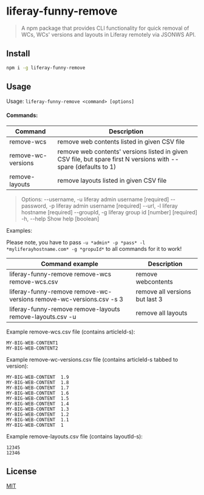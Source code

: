 # liferay-funny-remove

> A npm package that provides CLI functionality for quick removal of WCs, WCs' versions and layouts in Liferay remotely via JSONWS API.

## Install

```bash
npm i -g liferay-funny-remove
```

## Usage

Usage: `liferay-funny-remove <command> [options]`

#### Commands:

| Command | Description |
| --- | --- |
| remove-wcs <filename>  | remove web contents listed in given CSV file |
| remove-wc-versions <filename> | remove web contents' versions listed in given CSV file, but spare first N versions with --spare (defaults to 1) |
| remove-layouts <filename> | remove layouts listed in given CSV file |

> Options:
  --username, -u  liferay admin username                              [required]
  --password, -p  liferay admin username                              [required]
  --url, -l       liferay hostname                                    [required]
  --groupId, -g   liferay group id                           [number] [required]
  -h, --help      Show help                                            [boolean]

Examples:

Please note, you have to pass `-u *admin* -p *pass* -l *myliferayhostname.com* -g *gropuId*` to all commands for it to work!

| Command example | Description |
| --- | --- |
| liferay-funny-remove remove-wcs remove-wcs.csv  | remove webcontents |
| liferay-funny-remove remove-wc-versions remove-wc-versions.csv -s 3 | remove all versions but last 3 |
| liferay-funny-remove remove-layouts remove-layouts.csv -u | remove all layouts |

Example remove-wcs.csv file (contains articleId-s):

```
MY-BIG-WEB-CONTENT1
MY-BIG-WEB-CONTENT2
```

Example remove-wc-versions.csv file (contains articleId-s tabbed to version):
```
MY-BIG-WEB-CONTENT	1.9
MY-BIG-WEB-CONTENT	1.8
MY-BIG-WEB-CONTENT	1.7
MY-BIG-WEB-CONTENT	1.6
MY-BIG-WEB-CONTENT	1.5
MY-BIG-WEB-CONTENT	1.4
MY-BIG-WEB-CONTENT	1.3
MY-BIG-WEB-CONTENT	1.2
MY-BIG-WEB-CONTENT	1.1
MY-BIG-WEB-CONTENT	1
```

Example remove-layouts.csv file (contains layoutId-s):
```
12345
12346
```


## License

[MIT](http://vjpr.mit-license.org)
